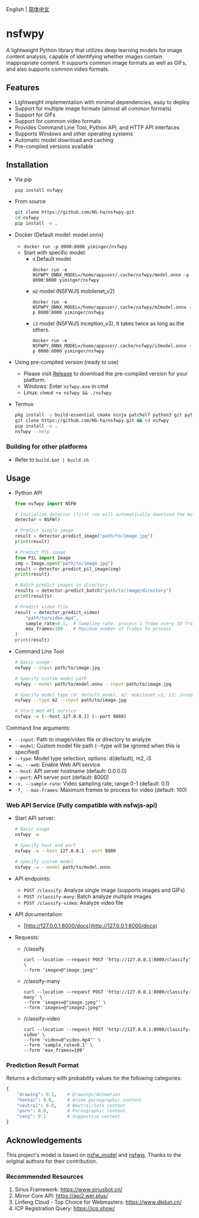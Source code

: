 English | [简体中文](README.md)

# nsfwpy
A lightweight Python library that utilizes deep learning models for image content analysis, capable of identifying whether images contain inappropriate content. It supports common image formats as well as GIFs, and also supports common video formats.

## Features

- Lightweight implementation with minimal dependencies, easy to deploy
- Support for multiple image formats (almost all common formats)
- Support for GIFs
- Support for common video formats
- Provides Command Line Tool, Python API, and HTTP API interfaces
- Supports Windows and other operating systems
- Automatic model download and caching
- Pre-compiled versions available

## Installation

- Via pip

    ```bash
    pip install nsfwpy
    ```

- From source

    ```bash
    git clone https://github.com/HG-ha/nsfwpy.git
    cd nsfwpy
    pip install -e .
    ```
    
- Docker (Default model: model.onnx)
    - `docker run -p 8000:8000 yiminger/nsfwpy`
    - Start with specific model:
        - `d` Default model
            ```
            docker run -e NSFWPY_ONNX_MODEL=/home/appuser/.cache/nsfwpy/model.onnx -p 8000:8000 yiminger/nsfwpy
            ```
        - `m2` model (NSFWJS mobilenet_v2)
            ```
            docker run -e NSFWPY_ONNX_MODEL=/home/appuser/.cache/nsfwpy/m2model.onnx -p 8000:8000 yiminger/nsfwpy
            ```
        - `i3` model (NSFWJS inception_v3), It takes twice as long as the others.
            ```
            docker run -e NSFWPY_ONNX_MODEL=/home/appuser/.cache/nsfwpy/i3model.onnx -p 8000:8000 yiminger/nsfwpy
            ```

- Using pre-compiled version (ready to use)
    - Please visit [Release](https://github.com/HG-ha/nsfwpy/releases) to download the pre-compiled version for your platform.
    - Windows: Enter `nsfwpy.exe` in cmd
    - Linux: `chmod +x nsfwpy && ./nsfwpy`

- Termux
    ```bash
    pkg install -y build-essential cmake ninja patchelf python3 git python-pip python-onnxruntime python-pillow rust
    git clone https://github.com/HG-ha/nsfwpy.git && cd nsfwpy
    pip install -e .
    nsfwpy --help
    ```
    
### Building for other platforms
- Refer to `build.bat | build.sh`

## Usage

- Python API

    ```python
    from nsfwpy import NSFW

    # Initialize detector (first run will automatically download the model)
    detector = NSFW()

    # Predict single image
    result = detector.predict_image("path/to/image.jpg")
    print(result)

    # Predict PIL image
    from PIL import Image
    img = Image.open("path/to/image.jpg")
    result = detector.predict_pil_image(img)
    print(result)

    # Batch predict images in directory
    results = detector.predict_batch("path/to/image/directory")
    print(results)
    
    # Predict video file
    result = detector.predict_video(
        "path/to/video.mp4",
        sample_rate=0.1,  # Sampling rate, process 1 frame every 10 frames
        max_frames=100    # Maximum number of frames to process
    )
    print(result)
    ```

- Command Line Tool

    ```bash
    # Basic usage
    nsfwpy --input path/to/image.jpg

    # Specify custom model path
    nsfwpy --model path/to/model.onnx --input path/to/image.jpg

    # Specify model type (d: default model, m2: mobilenet_v2, i3: inception_v3)
    nsfwpy --type m2 --input path/to/image.jpg

    # Start Web API service
    nsfwpy -w [--host 127.0.0.1] [--port 8080]
    ```

Command line arguments:
- `--input`: Path to image/video file or directory to analyze
- `--model`: Custom model file path (--type will be ignored when this is specified)
- `--type`: Model type selection, options: d(default), m2, i3
- `-w, --web`: Enable Web API service
- `--host`: API server hostname (default: 0.0.0.0)
- `--port`: API server port (default: 8000)
- `-s, --sample-rate`: Video sampling rate, range 0-1 (default: 0.1)
- `-f, --max-frames`: Maximum frames to process for video (default: 100)

### Web API Service (Fully compatible with nsfwjs-api)

- Start API server:

    ```bash
    # Basic usage
    nsfwpy -w

    # Specify host and port
    nsfwpy -w --host 127.0.0.1 --port 8080

    # Specify custom model
    nsfwpy -w --model path/to/model.onnx
    ```

- API endpoints:
    - `POST /classify`: Analyze single image (supports images and GIFs)
    - `POST /classify-many`: Batch analyze multiple images
    - `POST /classify-video`: Analyze video file

- API documentation:
    - [http://127.0.0.1:8000/docs](http://127.0.0.1:8000/docs)

- Requests:
    - /classify
        ```
        curl --location --request POST 'http://127.0.0.1:8000/classify' \
        --form 'image=@"image.jpeg"'
        ```
    - /classify-many
        ```
        curl --location --request POST 'http://127.0.0.1:8000/classify-many' \
        --form 'images=@"image.jpeg"' \
        --form 'images=@"image2.jpeg"'
        ```
    - /classify-video
        ```
        curl --location --request POST 'http://127.0.0.1:8000/classify-video' \
        --form 'video=@"video.mp4"' \
        --form 'sample_rate=0.1' \
        --form 'max_frames=100'
        ```

### Prediction Result Format

Returns a dictionary with probability values for the following categories:
```python
{
    "drawing": 0.1,    # Drawings/Animation
    "hentai": 0.0,     # Anime pornographic content
    "neutral": 0.8,    # Neutral/Safe content
    "porn": 0.0,       # Pornographic content
    "sexy": 0.1        # Suggestive content
}
```

## Acknowledgements

This project's model is based on [nsfw_model](https://github.com/GantMan/nsfw_model) and [nsfwjs](https://github.com/infinitered/nsfwjs). Thanks to the original authors for their contribution.

### Recommended Resources
1. Sirius Framework: <https://www.siriusbot.cn/>
2. Mirror Core API: <https://api2.wer.plus/>
3. Linfeng Cloud - Top Choice for Webmasters: <https://www.dkdun.cn/>
4. ICP Registration Query: <https://icp.show/>